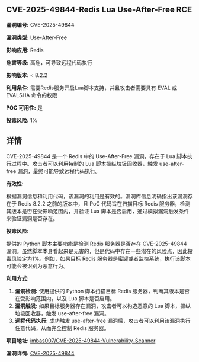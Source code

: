 ## CVE-2025-49844-Redis Lua Use-After-Free RCE

**漏洞编号:** CVE-2025-49844

**漏洞类型:** Use-After-Free

**影响应用:** Redis

**危害等级:** 高危，可导致远程代码执行

**影响版本:** < 8.2.2

**利用条件:** 需要Redis服务开启Lua脚本支持，并且攻击者需要具有 EVAL 或 EVALSHA 命令的权限

**POC 可用性:** 是

**投毒风险:** 1%

## 详情

CVE-2025-49844 是一个 Redis 中的 Use-After-Free 漏洞，存在于 Lua 脚本执行过程中。攻击者可以利用特制的 Lua 脚本操纵垃圾回收器，触发 use-after-free 漏洞，最终可能导致远程代码执行。

**有效性:**

根据漏洞信息和利用代码，该漏洞的利用是有效的。漏洞库信息明确指出该漏洞存在于 Redis 8.2.2 之前的版本中，且 PoC 代码旨在扫描目标 Redis 服务器，检测其版本是否在受影响范围内，并验证 Lua 脚本是否启用，通过模拟漏洞触发条件来验证漏洞是否存在。

**投毒风险:**

提供的 Python 脚本主要功能是检测 Redis 服务器是否存在 CVE-2025-49844 漏洞。虽然脚本本身看起来是无害的，但是代码中存在一些潜在的风险点，因此投毒风险定为1%。例如，如果目标 Redis 服务器是蜜罐或者监控系统，执行该脚本可能会被识别为恶意行为。

**利用方式:**

1.  **漏洞检测:** 使用提供的 Python 脚本扫描目标 Redis 服务器，判断其版本是否在受影响范围内，以及 Lua 脚本是否启用。
2.  **漏洞触发:** 如果目标服务器存在漏洞，攻击者可以构造恶意的 Lua 脚本，操纵垃圾回收器，触发 use-after-free 漏洞。
3.  **远程代码执行:** 成功触发 use-after-free 漏洞后，攻击者可以利用该漏洞执行任意代码，从而完全控制 Redis 服务器。

**项目地址:** [imbas007/CVE-2025-49844-Vulnerability-Scanner](https://github.com/imbas007/CVE-2025-49844-Vulnerability-Scanner)

**漏洞详情:** [CVE-2025-49844](https://nvd.nist.gov/vuln/detail/CVE-2025-49844)